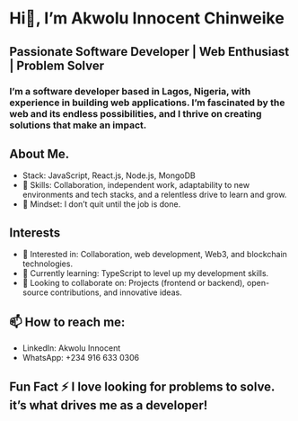 #  Hi👋, I’m Akwolu Innocent Chinweike
## Passionate Software Developer | Web Enthusiast | Problem Solver
### I’m a software developer based in Lagos, Nigeria, with experience in building web applications. I’m fascinated by the web and its endless possibilities, and I thrive on creating solutions that make an impact.

## About Me.
- Stack: JavaScript, React.js, Node.js, MongoDB
- 🌟 Skills: Collaboration, independent work, adaptability to new environments and tech stacks, and a relentless drive to learn and grow.
- 🚀 Mindset: I don’t quit until the job is done.
  
## Interests
- 👀 Interested in: Collaboration, web development, Web3, and blockchain technologies.
- 🌱 Currently learning: TypeScript to level up my development skills.
- 💞️ Looking to collaborate on: Projects (frontend or backend), open-source contributions, and innovative ideas.

## 📫 How to reach me:
- LinkedIn: Akwolu Innocent
- WhatsApp: +234 916 633 0306
  
## Fun Fact ⚡ I love looking for problems to solve. it’s what drives me as a developer!

<!---
Chinweike99/Chinweike99 is a ✨ special ✨ repository because its `README.md` (this file) appears on your GitHub profile.
You can click the Preview link to take a look at your changes.
--->
